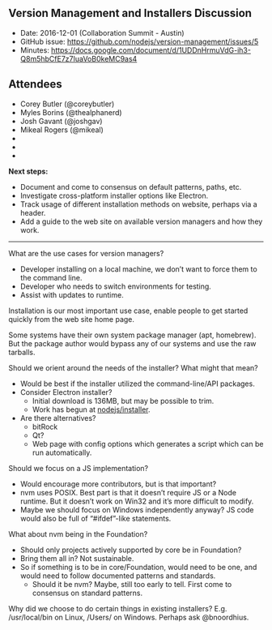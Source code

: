 ## Version Management and Installers Discussion

* Date: 2016-12-01 (Collaboration Summit - Austin)
* GitHub issue: <https://github.com/nodejs/version-management/issues/5>
* Minutes: <https://docs.google.com/document/d/1UDDnHrmuVdG-ih3-Q8m5hbCfE7z7IuaVoB0keMC9as4>

## Attendees

* Corey Butler (@coreybutler)
* Myles Borins (@thealphanerd)
* Josh Gavant (@joshgav)
* Mikeal Rogers (@mikeal)
*
*
*

**Next steps:**

* Document and come to consensus on default patterns, paths, etc.
* Investigate cross-platform installer options like Electron.
* Track usage of different installation methods on website, perhaps via a
  header.
* Add a guide to the web site on available version managers and how they work.

---

What are the use cases for version managers?

* Developer installing on a local machine, we don’t want to force them to the
  command line.
* Developer who needs to switch environments for testing.
* Assist with updates to runtime.

Installation is our most important use case, enable people to get started
quickly from the web site home page.

Some systems have their own system package manager (apt, homebrew). But the
package author would bypass any of our systems and use the raw tarballs.

Should we orient around the needs of the installer? What might that mean?

* Would be best if the installer utilized the command-line/API packages.
* Consider Electron installer?
    * Initial download is 136MB, but may be possible to trim.
    * Work has begun at [nodejs/installer](https://github.com/nodejs/installer).
* Are there alternatives?
    * bitRock
    * Qt?
    * Web page with config options which generates a script which can be run
      automatically.

Should we focus on a JS implementation?

* Would encourage more contributors, but is that important?
* nvm uses POSIX. Best part is that it doesn’t require JS or a Node runtime. But
  it doesn’t work on Win32 and it’s more difficult to modify.
* Maybe we should focus on Windows independently anyway? JS code would also be
  full of “#ifdef”-like statements.

What about nvm being in the Foundation?

* Should only projects actively supported by core be in Foundation?
* Bring them all in? Not sustainable.
* So if something is to be in core/Foundation, would need to be one, and would
  need to follow documented patterns and standards.
  * Should it be nvm? Maybe, still too early to tell. First come to consensus on
    standard patterns.

Why did we choose to do certain things in existing installers? E.g.
/usr/local/bin on Linux, /Users/<user> on Windows. Perhaps ask @bnoordhius.

